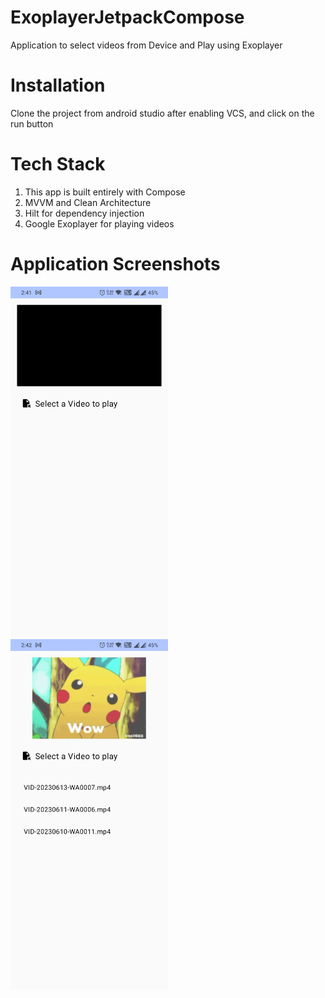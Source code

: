 # ExoplayerJetpackCompose
Application to select videos from Device and Play using Exoplayer

 # Installation
 Clone the project from android studio after enabling VCS, and click on the run button

  # Tech Stack
  1. This app is built entirely with Compose
  2. MVVM and Clean Architecture
  3. Hilt for dependency injection
  4. Google Exoplayer for playing videos

 # Application Screenshots
 <img src="https://github.com/arashjit-singh/ExoplayerJetpackCompose/blob/main/screenshots/Screenshot_2023-06-22-14-41-41-14_fafbd55ca0112c0ce955e4a32c0150e8.jpg" width=50% height=50%>
<img src="https://github.com/arashjit-singh/ExoplayerJetpackCompose/blob/main/screenshots/Screenshot_2023-06-22-14-42-05-42_fafbd55ca0112c0ce955e4a32c0150e8.jpg" width=50% height=50%>


